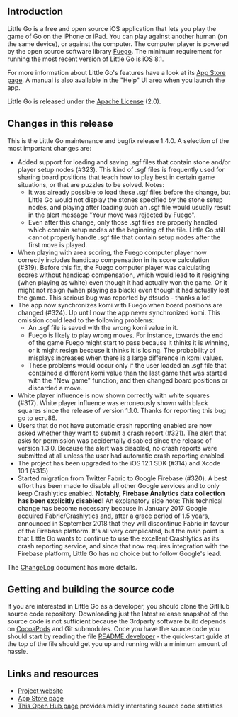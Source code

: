 ## Introduction

Little Go is a free and open source iOS application that lets you play the game of Go on the iPhone or iPad. You can play against another human (on the same device), or against the computer. The computer player is powered by the open source software library [Fuego](http://fuego.sf.net/). The minimum requirement for running the most recent version of Little Go is iOS 8.1.

For more information about Little Go's features have a look at its [App Store page](http://itunes.apple.com/us/app/little-go/id490753989?ls=1&mt=8). A manual is also available in the "Help" UI area when you launch the app.

Little Go is released under the [Apache License](http://www.apache.org/licenses/LICENSE-2.0) (2.0).


## Changes in this release

This is the Little Go maintenance and bugfix release 1.4.0. A selection of the most important changes are:

* Added support for loading and saving .sgf files that contain stone and/or player setup nodes (#323). This kind of .sgf files is frequently used for sharing board positions that teach how to play best in certain game situations, or that are puzzles to be solved. Notes:
  * It was already possible to load these .sgf files before the change, but Little Go would not display the stones specified by the stone setup nodes, and playing after loading such an .sgf file would usually result in the alert message "Your move was rejected by Fuego".
  * Even after this change, only those .sgf files are properly handled which contain setup nodes at the beginning of the file. Little Go still cannot properly handle .sgf file that contain setup nodes after the first move is played.
* When playing with area scoring, the Fuego computer player now correctly includes handicap compensation in its score calculation (#319). Before this fix, the Fuego computer player was calculating scores without handicap compensation, which would lead to it resigning (when playing as white) even though it had actually won the game. Or it might not resign (when playing as black) even though it had actually lost the game. This serious bug was reported by dtsudo - thanks a lot!
* The app now synchronizes komi with Fuego when board positions are changed (#324). Up until now the app never synchronized komi. This omission could lead to the following problems:
  * An .sgf file is saved with the wrong komi value in it.
  * Fuego is likely to play wrong moves. For instance, towards the end of the game Fuego might start to pass because it thinks it is winning, or it might resign because it thinks it is losing. The probability of misplays increases when there is a large difference in komi values.
  * These problems would occur only if the user loaded an .sgf file that contained a different komi value than the last game that was started with the "New game" function, and then changed board positions or discarded a move.
* White player influence is now shown correctly with white squares (#317). White player influence was erroneously shown with black squares since the release of version 1.1.0. Thanks for reporting this bug go to ecru86.
* Users that do not have automatic crash reporting enabled are now asked whether they want to submit a crash report (#321). The alert that asks for permission was accidentally disabled since the release of version 1.3.0. Because the alert was disabled, no crash reports were submitted at all unless the user had automatic crash reporting enabled.
* The project has been upgraded to the iOS 12.1 SDK (#314) and Xcode 10.1 (#315)
* Started migration from Twitter Fabric to Google Firebase (#320). A best effort has been made to disable all other Google services and to only keep Crashlytics enabled. **Notably, Firebase Analytics data collection has been explicitly disabled!** An explanatory side note: This technical change has become necessary because in January 2017 Google acquired Fabric/Crashlytics and, after a grace period of 1.5 years, announced in September 2018 that they will discontinue Fabric in favour of the Firebase platform. It's all very complicated, but the main point is that Little Go wants to continue to use the excellent Crashlytics as its crash reporting service, and since that now requires integration with the Firebase platform, Little Go has no choice but to follow Google's lead.

The [ChangeLog](doc/ChangeLog) document has more details.


## Getting and building the source code

If you are interested in Little Go as a developer, you should clone the GitHub source code repository. Downloading just the latest release snapshot of the source code is not sufficient because the 3rdparty software build depends on [CocoaPods](https://cocoapods.org/) and Git submodules. Once you have the source code you should start by reading the file [README.developer](doc/README.developer) - the quick-start guide at the top of the file should get you up and running with a minimum amount of hassle.


## Links and resources

* [Project website](http://littlego.herzbube.ch/)
* [App Store page](http://itunes.apple.com/us/app/little-go/id490753989?ls=1&mt=8)
* [This Open Hub page](https://www.openhub.net/p/littlego) provides mildly interesting source code statistics
